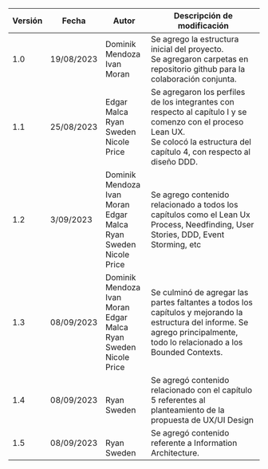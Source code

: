 <div align="justify">


<table>
<thead>
  <tr>
    <th>Versión</th>
    <th>Fecha</th>
    <th>Autor</th>
    <th>Descripción de modificación</th>
  </tr>
</thead>
<tbody>
  <tr>
    <td>1.0</td>
    <td>19/08/2023</td>
    <td>Dominik Mendoza<br>Ivan Moran</td>
    <td>Se agrego la estructura inicial del proyecto.<br>Se agregaron carpetas en repositorio github para la colaboración conjunta.</td>
  </tr>
  <tr>
    <td>1.1</td>
    <td>25/08/2023</td>
    <td>Edgar Malca<br>Ryan Sweden<br>Nicole Price</td>
    <td>Se agregaron los perfiles de los integrantes con respecto al capítulo I y se comenzo con el proceso Lean UX.<br>Se colocó la estructura del capítulo 4, con respecto al diseño DDD.</td>
  </tr>
  <tr>
    <td>1.2</td>
    <td>3/09/2023</td>
    <td>Dominik Mendoza<br>Ivan Moran<br>Edgar Malca<br>Ryan Sweden<br>Nicole Price</td>
    <td>Se agrego contenido relacionado a todos los capítulos como el Lean Ux Process, Needfinding, User Stories, DDD, Event Storming, etc</td>
  </tr>
  <tr>
    <td>1.3</td>
    <td>08/09/2023</td>
    <td>Dominik Mendoza<br>Ivan Moran<br>Edgar Malca<br>Ryan Sweden<br>Nicole Price</td>
    <td>Se culminó de agregar las partes faltantes a todos los capítulos y mejorando la estructura del informe. Se agrego principalmente, todo lo relacionado a los Bounded Contexts.</td>
  </tr>
  <tr>
    <td>1.4</td>
    <td>08/09/2023</td>
    <td><br>Ryan Sweden<br></td>
    <td>Se agregó contenido relacionado con el capítulo 5 referentes al planteamiento de la propuesta de UX/UI Design</td>
  </tr>
  <tr>
    <td>1.5</td>
    <td>08/09/2023</td>
    <td><br>Ryan Sweden<br></td>
    <td>Se agregó contenido referente a Information Architecture.</td>
  </tr>
</tbody>
</table>

</div>
